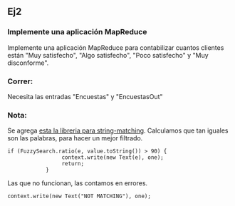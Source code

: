 ## Ej2
### Implemente una aplicación MapReduce

Implemente una aplicación MapReduce para contabilizar cuantos clientes están "Muy satisfecho", "Algo satisfecho", "Poco satisfecho" y "Muy disconforme".

### Correr:

Necesita las entradas "Encuestas" y "EncuestasOut"

### Nota: 
Se agrega [esta la libreria para string-matching](https://github.com/xdrop/fuzzywuzzy).
Calculamos que tan iguales son las palabras, para hacer un mejor filtrado.  

```
if (FuzzySearch.ratio(e, value.toString()) > 90) {
				 context.write(new Text(e), one);
				 return;
			}
```

Las que no funcionan, las contamos en errores.  

```
context.write(new Text("NOT MATCHING"), one);
```